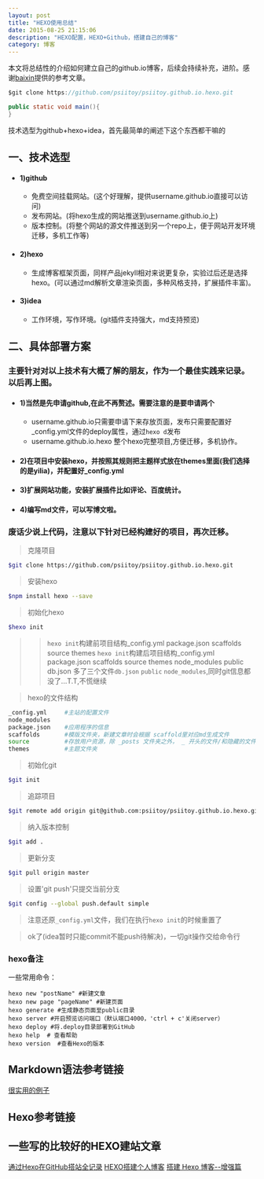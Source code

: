 ```yaml
---
layout: post
title: "HEXO使用总结"
date: 2015-08-25 21:15:06 
description: "HEXO配置，HEXO+Github，搭建自己的博客"
category: 博客
---
```


本文将总结性的介绍如何建立自己的github.io博客，后续会持续补充，进阶。感谢[baixin](https://baixin.io)提供的参考文章。


<!--more-->

``` java
$git clone https://github.com/psiitoy/psiitoy.github.io.hexo.git
```

``` java
public static void main(){
}
```

技术选型为github+hexo+idea，首先最简单的阐述下这个东西都干嘛的
## 一、技术选型

* #### 1)github
    *   免费空间挂载网站。(这个好理解，提供username.github.io直接可以访问)
    *   发布网站。(将hexo生成的网站推送到username.github.io上)
    *   版本控制。(将整个网站的源文件推送到另一个repo上，便于网站开发环境迁移，多机工作等)

* #### 2)hexo
    *   生成博客框架页面，同样产品jekyll相对来说更复杂，实验过后还是选择hexo。(可以通过md解析文章渲染页面，多种风格支持，扩展插件丰富)。
      
* #### 3)idea
    *   工作环境，写作环境。(git插件支持强大，md支持预览)
 
## 二、具体部署方案
### 主要针对对以上技术有大概了解的朋友，作为一个最佳实践来记录。以后再上图。
    
* #### 1)当然是先申请github,在此不再赘述。需要注意的是要申请两个
    *   username.github.io只需要申请下来存放页面，发布只需要配置好_config.yml文件的deploy属性，通过`hexo d`发布
    *   username.github.io.hexo 整个hexo完整项目,方便迁移，多机协作。 
        
* #### 2)在项目中安装hexo，并按照其规则把主题样式放在themes里面(我们选择的是yilia)，并配置好_config.yml

* #### 3)扩展网站功能，安装扩展插件比如评论、百度统计。

* #### 4)编写md文件，可以写博文啦。

### 废话少说上代码，注意以下针对已经构建好的项目，再次迁移。

>   克隆项目

```bash
$git clone https://github.com/psiitoy/psiitoy.github.io.hexo.git
```

>   安装hexo

```bash
$npm install hexo --save
```

>   初始化hexo

```bash
$hexo init

```

>>  `hexo init`构建前项目结构_config.yml  package.json  scaffolds  source  themes
>>  `hexo init`构建后项目结构_config.yml  package.json  scaffolds  source  themes  node_modules  public   db.json
>>  多了三个文件`db.json` `public` `node_modules`,同时git信息都没了...T.T,不慌继续

>   hexo的文件结构

```bash
_config.yml     #主站的配置文件
node_modules  
package.json    #应用程序的信息
scaffolds       #模版文件夹，新建文章时会根据 scaffold里对应md生成文件
source          #存放用户资源，除 _posts 文件夹之外， _ 开头的文件/和隐藏的文件将会被忽略
themes          #主题文件夹

```

>   初始化git

```bash
$git init

```

>   追踪项目

```bash
$git remote add origin git@github.com:psiitoy/psiitoy.github.io.hexo.git

```

>   纳入版本控制

```bash
$git add .

```

>   更新分支

```bash
$git pull origin master

```

>   设置'git push'只提交当前分支

```bash
$git config --global push.default simple

```

>   注意还原`_config.yml`文件，我们在执行`hexo init`的时候重置了

>   ok了(idea暂时只能commit不能push待解决)，一切git操作交给命令行


### hexo备注 

一些常用命令：

	hexo new "postName" #新建文章
	hexo new page "pageName" #新建页面
	hexo generate #生成静态页面至public目录
	hexo server #开启预览访问端口（默认端口4000，'ctrl + c'关闭server）
	hexo deploy #将.deploy目录部署到GitHub
	hexo help  # 查看帮助
	hexo version  #查看Hexo的版本
	
## Markdown语法参考链接
[很实用的例子](https://www.zybuluo.com/mdeditor)

## Hexo参考链接

## 一些写的比较好的HEXO建站文章
[通过Hexo在GitHub搭站全记录](https://anonymalias.github.io/2016/01/14/hexo-construct-homepage/)
[HEXO搭建个人博客](http://baixin.io/2015/08/HEXO%E6%90%AD%E5%BB%BA%E4%B8%AA%E4%BA%BA%E5%8D%9A%E5%AE%A2/)
[搭建 Hexo 博客--增强篇](http://www.jianshu.com/p/2640561e96f8)
